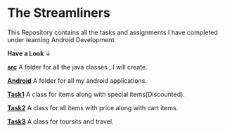 # The Streamliners
This Repository contains all the tasks and assignments I have completed under learning Android Development

 **Have a Look** &#8595;
 
   
   [**src**](https://github.com/Muskaan0111/TheStreamliners/tree/master/src) A folder for all the java classes , I will create.
   
   
   [**Android**](https://github.com/Muskaan0111/TheStreamliners/tree/master/Android/CoffeeTimeJust_Java) A folder for all my android applications.

 
   [**Task1**](https://github.com/Muskaan0111/TheStreamliners/tree/master/src/Task1a) A class for items along with special items(Discounted).
   
   
   [**Task2**](https://github.com/Muskaan0111/TheStreamliners/tree/master/src/Task2) A class for all items with price along with cart items.
   
                   
   [**Task3**](https://github.com/Muskaan0111/TheStreamliners/tree/master/src/Task3) A class for toursits and travel.          
 
 
